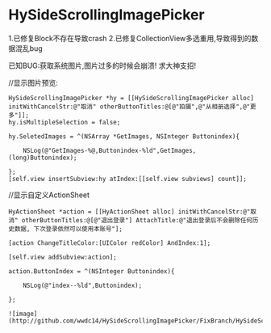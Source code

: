 # HySideScrollingImagePicker

1.已修复Block不存在导致crash
2.已修复CollectionView多选重用,导致得到的数据混乱bug

已知BUG:获取系统图片,图片过多的时候会崩溃! 求大神支招!

//显示图片预览:

    HySideScrollingImagePicker *hy = [[HySideScrollingImagePicker alloc] initWithCancelStr:@"取消" otherButtonTitles:@[@"拍摄",@"从相册选择",@"更多"]];
    hy.isMultipleSelection = false;
    
    hy.SeletedImages = ^(NSArray *GetImages, NSInteger Buttonindex){
        
        NSLog(@"GetImages-%@,Buttonindex-%ld",GetImages,(long)Buttonindex);
        
    };
    [self.view insertSubview:hy atIndex:[[self.view subviews] count]];
    
//显示自定义ActionSheet

    HyActionSheet *action = [[HyActionSheet alloc] initWithCancelStr:@"取消" otherButtonTitles:@[@"退出登录"] AttachTitle:@"退出登录后不会删除任何历史数据, 下次登录依然可以使用本账号"];
    
    [action ChangeTitleColor:[UIColor redColor] AndIndex:1];
    
    [self.view addSubview:action];
    
    action.ButtonIndex = ^(NSInteger Buttonindex){
    
        NSLog(@"index--%ld",Buttonindex);
    
    };
    
    ![image](http://github.com/wwdc14/HySideScrollingImagePicker/FixBranch/HySideScrollingImagePicker/Untitled.gif)
